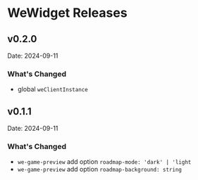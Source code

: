 # WeWidget Releases

## v0.2.0

Date: 2024-09-11

### What's Changed

- global `weClientInstance`

## v0.1.1

Date: 2024-09-11

### What's Changed

- `we-game-preview` add option `roadmap-mode: 'dark' | 'light`
- `we-game-preview` add option `roadmap-background: string`

